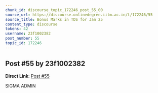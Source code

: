 ```yaml
---
chunk_id: discourse_topic_172246_post_55_00
source_url: https://discourse.onlinedegree.iitm.ac.in/t/172246/55
source_title: Bonus Marks in TDS for Jan 25
content_type: discourse
tokens: 42
username: 23f1002382
post_number: 55
topic_id: 172246
---
```


## Post #55 by 23f1002382

**Direct Link**: [Post #55](https://discourse.onlinedegree.iitm.ac.in/t/172246/55)

SIGMA ADMIN
